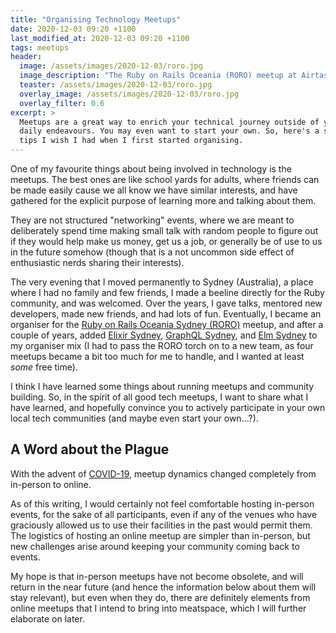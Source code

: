 ```yaml
---
title: "Organising Technology Meetups"
date: 2020-12-03 09:20 +1100
last_modified_at: 2020-12-03 09:20 +1100
tags: meetups
header:
  image: /assets/images/2020-12-03/roro.jpg
  image_description: "The Ruby on Rails Oceania (RORO) meetup at Airtasker offices"
  teaster: /assets/images/2020-12-03/roro.jpg
  overlay_image: /assets/images/2020-12-03/roro.jpg
  overlay_filter: 0.6
excerpt: >
  Meetups are a great way to enrich your technical journey outside of your
  daily endeavours. You may even want to start your own. So, here's a set of
  tips I wish I had when I first started organising.
---
```


One of my favourite things about being involved in technology is the meetups.
The best ones are like school yards for adults, where friends can be made easily
cause we all know we have similar interests, and have gathered for the explicit
purpose of learning more and talking about them.

They are not structured "networking" events, where we are meant to deliberately
spend time making small talk with random people to figure out if they would help
make us money, get us a job, or generally be of use to us in the future somehow
(though that is a not uncommon side effect of enthusiastic nerds sharing their
interests).

The very evening that I moved permanently to Sydney (Australia), a place where I
had no family and few friends, I made a beeline directly for the Ruby community,
and was welcomed. Over the years, I gave talks, mentored new developers, made
new friends, and had lots of fun. Eventually, I became an organiser for the
[Ruby on Rails Oceania Sydney (RORO)][] meetup, and after a couple of years,
added [Elixir Sydney][], [GraphQL Sydney][], and [Elm Sydney][] to my organiser
mix (I had to pass the RORO torch on to a new team, as four meetups became a bit
too much for me to handle, and I wanted at least _some_ free time).

I think I have learned some things about running meetups and community
building. So, in the spirit of all good tech meetups, I want to share what I
have learned, and hopefully convince you to actively participate in your own
local tech communities (and maybe even start your own...?).

## A Word about the Plague

With the advent of [COVID-19][], meetup dynamics changed completely from in-person
to online.

As of this writing, I would certainly not feel comfortable hosting in-person
events, for the sake of all participants, even if any of the venues who have
graciously allowed us to use their facilities in the past would permit them. The
logistics of hosting an online meetup are simpler than in-person, but new
challenges arise around keeping your community coming back to events.

My hope is that in-person meetups have not become obsolete, and will return in
the near future (and hence the information below about them will stay relevant),
but even when they do, there are definitely elements from online meetups that I
intend to bring into meatspace, which I will further elaborate on later.

[COVID-19]: https://en.wikipedia.org/wiki/Coronavirus_disease_2019
[Elixir Sydney]: https://www.meetup.com/elixir-sydney/
[Elm Sydney]: https://www.meetup.com/Sydney-Elm-Meetup/
[GraphQL Sydney]: https://www.meetup.com/GraphQL-Sydney/
[Ruby on Rails Oceania Sydney (RORO)]: https://www.meetup.com/Ruby-On-Rails-Oceania-Sydney
